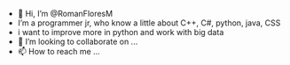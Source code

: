 - 👋 Hi, I’m @RomanFloresM
- I’m a programmer jr, who know a little about C++, C#, python, java, CSS
- i want to improve more in python and work with big data 
- 💞️ I’m looking to collaborate on ...
- 📫 How to reach me ...

<!---
RomanFloresM/RomanFloresM is a ✨ special ✨ repository because its `README.md` (this file) appears on your GitHub profile.
You can click the Preview link to take a look at your changes.
--->
